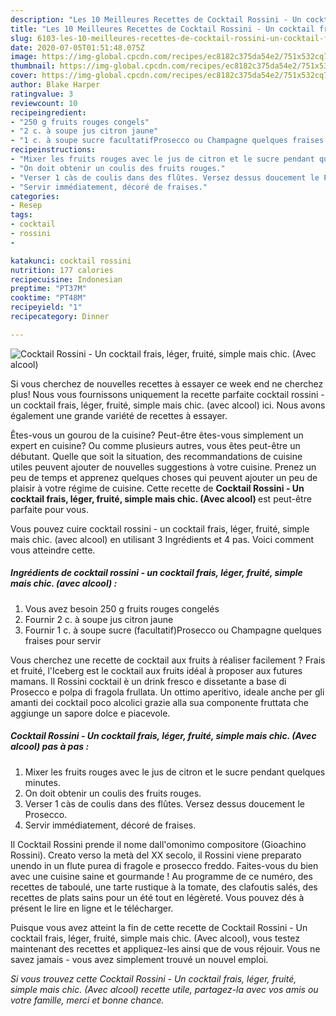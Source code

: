```yaml
---
description: "Les 10 Meilleures Recettes de Cocktail Rossini - Un cocktail frais, léger, fruité, simple mais chic. (Avec alcool)"
title: "Les 10 Meilleures Recettes de Cocktail Rossini - Un cocktail frais, léger, fruité, simple mais chic. (Avec alcool)"
slug: 6103-les-10-meilleures-recettes-de-cocktail-rossini-un-cocktail-frais-leger-fruite-simple-mais-chic-avec-alcool
date: 2020-07-05T01:51:48.075Z
image: https://img-global.cpcdn.com/recipes/ec8182c375da54e2/751x532cq70/cocktail-rossini-un-cocktail-frais-leger-fruite-simple-mais-chic-avec-alcool-photo-principale-de-la-recette.jpg
thumbnail: https://img-global.cpcdn.com/recipes/ec8182c375da54e2/751x532cq70/cocktail-rossini-un-cocktail-frais-leger-fruite-simple-mais-chic-avec-alcool-photo-principale-de-la-recette.jpg
cover: https://img-global.cpcdn.com/recipes/ec8182c375da54e2/751x532cq70/cocktail-rossini-un-cocktail-frais-leger-fruite-simple-mais-chic-avec-alcool-photo-principale-de-la-recette.jpg
author: Blake Harper
ratingvalue: 3
reviewcount: 10
recipeingredient:
- "250 g fruits rouges congels"
- "2 c. à soupe jus citron jaune"
- "1 c. à soupe sucre facultatifProsecco ou Champagne quelques fraises pour servir"
recipeinstructions:
- "Mixer les fruits rouges avec le jus de citron et le sucre pendant quelques minutes."
- "On doit obtenir un coulis des fruits rouges."
- "Verser 1 càs de coulis dans des flûtes. Versez dessus doucement le Prosecco."
- "Servir immédiatement, décoré de fraises."
categories:
- Resep
tags:
- cocktail
- rossini
- 

katakunci: cocktail rossini  
nutrition: 177 calories
recipecuisine: Indonesian
preptime: "PT37M"
cooktime: "PT48M"
recipeyield: "1"
recipecategory: Dinner

---
```



![Cocktail Rossini - Un cocktail frais, léger, fruité, simple mais chic. (Avec alcool)](https://img-global.cpcdn.com/recipes/ec8182c375da54e2/751x532cq70/cocktail-rossini-un-cocktail-frais-leger-fruite-simple-mais-chic-avec-alcool-photo-principale-de-la-recette.jpg)

Si vous cherchez de nouvelles recettes à essayer ce week end ne cherchez plus! Nous vous fournissons uniquement la recette parfaite cocktail rossini - un cocktail frais, léger, fruité, simple mais chic. (avec alcool) ici. Nous avons également une grande variété de recettes à essayer.

Êtes-vous un gourou de la cuisine? Peut-être êtes-vous simplement un expert en cuisine? Ou comme plusieurs autres, vous êtes peut-être un débutant. Quelle que soit la situation, des recommandations de cuisine utiles peuvent ajouter de nouvelles suggestions à votre cuisine. Prenez un peu de temps et apprenez quelques choses qui peuvent ajouter un peu de plaisir à votre régime de cuisine. Cette recette de <strong> Cocktail Rossini - Un cocktail frais, léger, fruité, simple mais chic. (Avec alcool) </strong> est peut-être parfaite pour vous.

<!--inarticleads1-->

Vous pouvez cuire cocktail rossini - un cocktail frais, léger, fruité, simple mais chic. (avec alcool) en utilisant 3 Ingrédients et 4 pas. Voici comment vous atteindre cette.

##### Ingrédients de cocktail rossini - un cocktail frais, léger, fruité, simple mais chic. (avec alcool) :

1. Vous avez besoin 250 g fruits rouges congelés
1. Fournir 2 c. à soupe jus citron jaune
1. Fournir 1 c. à soupe sucre (facultatif)Prosecco ou Champagne quelques fraises pour servir


Vous cherchez une recette de cocktail aux fruits à réaliser facilement ? Frais et fruité, l&#39;Iceberg est le cocktail aux fruits idéal à proposer aux futures mamans. Il Rossini cocktail è un drink fresco e dissetante a base di Prosecco e polpa di fragola frullata. Un ottimo aperitivo, ideale anche per gli amanti dei cocktail poco alcolici grazie alla sua componente fruttata che aggiunge un sapore dolce e piacevole. 

<!--inarticleads2-->

##### Cocktail Rossini - Un cocktail frais, léger, fruité, simple mais chic. (Avec alcool) pas à pas :

1. Mixer les fruits rouges avec le jus de citron et le sucre pendant quelques minutes.
1. On doit obtenir un coulis des fruits rouges.
1. Verser 1 càs de coulis dans des flûtes. Versez dessus doucement le Prosecco.
1. Servir immédiatement, décoré de fraises.


Il Cocktail Rossini prende il nome dall&#39;omonimo compositore (Gioachino Rossini). Creato verso la metà del XX secolo, il Rossini viene preparato unendo in un flute purea di fragole e prosecco freddo. Faites-vous du bien avec une cuisine saine et gourmande ! Au programme de ce numéro, des recettes de taboulé, une tarte rustique à la tomate, des clafoutis salés, des recettes de plats sains pour un été tout en légèreté. Vous pouvez dés à présent le lire en ligne et le télécharger. 

<!--inarticleads1-->

<p>
Puisque vous avez atteint la fin de cette recette de Cocktail Rossini - Un cocktail frais, léger, fruité, simple mais chic. (Avec alcool), vous testez maintenant des recettes et appliquez-les ainsi que de vous réjouir. Vous ne savez jamais - vous avez simplement trouvé un nouvel emploi.
</p>

<p>
<i>Si vous trouvez cette Cocktail Rossini - Un cocktail frais, léger, fruité, simple mais chic. (Avec alcool) recette utile, partagez-la avec vos amis ou votre famille, merci et bonne chance.</i>
</p>
